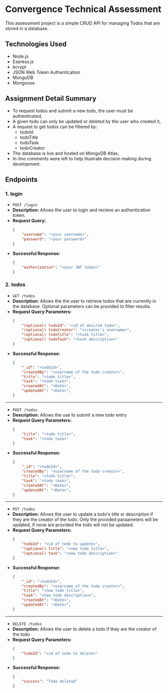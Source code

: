 # Convergence Technical Assessment

This assessment project is a simple CRUD API for managing Todos that are stored in a database. 

## Technologies Used
- Node.js
- Express.js
- bcrypt
- JSON Web Token Authentication
- MongoDB
- Mongoose

## Assignment Detail Summary
- To request todos and submit a new todo, the user must be authenticated,
- A given todo can only be updated or deleted by the user who created it,
- A request to get todos can be filtered by:
    - todoId
    - todoTitle
    - todoTask
    - todoCreator
- The database is live and hosted on MongoDB Atlas,
- In-line comments were left to help illustrate decision making during development.

## Endpoints
### 1. login
- `POST /login`
- **Description:** Allows the user to login and recieve an authentication token.
- **Request Query:**
    ```json
    {
        "username": "<your username>",
        "password": "<your password>"
    }
    ```
- **Successful Response:** 
    ```json
    {
        "authorization": "<your JWT token>"
    }
    ```
### 2. todos
- `GET /todos`
- **Description:** Allows the the user to retrieve todos that are currently in the database. Optional parameters can be provided to filter results.
- **Request Query Parameters:**
    ```json
    {
        "(optional) todoId": "<id of desired todo>",
        "(optional) todoCreator": "<creator's username>",
        "(optional) todoTitle": "<task title>",
        "(optional) todoTask": "<task description>"
    }
    ```
- **Successful Response:** 
    ```json
    {
        "_id": "<todoId>",
        "createdBy": "<username of the todo creator>",
        "title": "<todo title>",
        "task": "<todo task>",
        "createdAt": "<Date>",
        "updatedAt": "<Date>",
    }
    ```
---
- `POST /todos`
- **Description:** Allows the use to submit a new todo entry
- **Request Query Parameters:**
    ```json
    {
        "title": "<todo title>",
        "task": "<todo task>"
    }   
    ```
- **Successful Response:**
    ```json
    {
        "_id": "<todoId>",
        "createdBy": "<username of the todo creator>",
        "title": "<todo title>",
        "task": "<todo task>",
        "createdAt": "<Date>",
        "updatedAt": "<Date>",
    }
    ```
---
- `PUT /todos`
- **Description:** Allows the user to update a todo's title or description if they are the creator of the todo. Only the provided paraameters will be updated, if none are provided the todo will not be updated.
- **Request Query Parameters:**
    ```json
    {
        "todoId": "<id of todo to update>",
        "(optional) title": "<new todo title>",
        "(optional) task": "<new todo description>"
    }
    ```
- **Successful Response:**
    ```json
    {
        "_id": "<todoId>",
        "createdBy": "<username of the todo creator>",
        "title": "<new todo title>",
        "task": "<new todo description>",
        "createdAt": "<Date>",
        "updatedAt": "<Date>",
    }
    ```
---
- `DELETE /todos`
- **Description:** Allows the user to delete a todo if they are the creator of the todo
- **Request Query Parameters:**
    ```json
    {
        "todoId": "<id of todo to delete>"
    }
    ```
- **Successful Response:**
    ```json
    {
        "success": "Todo deleted"
    }
    ```
